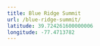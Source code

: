 ```yaml
---
title: Blue Ridge Summit
url: /blue-ridge-summit/
latitude: 39.724261600000006
longitude: -77.4713782
---
```

